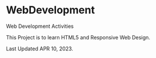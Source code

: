 # WebDevelopment
Web Development Activities

This Project is to learn HTML5 and Responsive Web Design.

Last Updated APR 10, 2023.